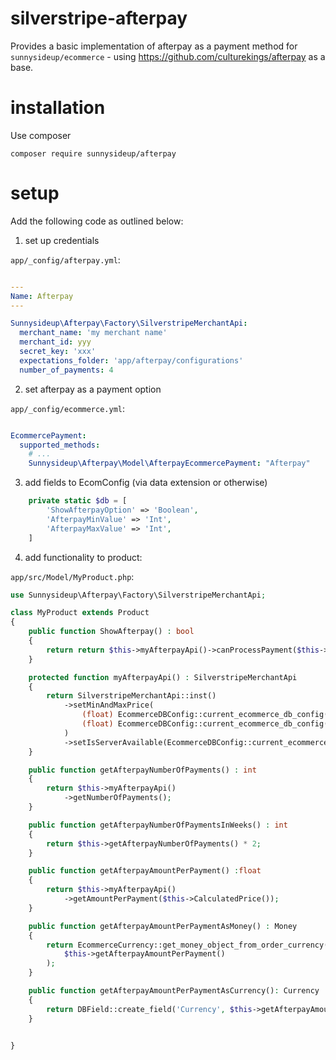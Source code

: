 # silverstripe-afterpay


Provides a basic implementation of afterpay as a payment method for
`sunnysideup/ecommerce` - using https://github.com/culturekings/afterpay as a base.

# installation

Use composer

```
composer require sunnysideup/afterpay
```

# setup

Add the following code as outlined below:

1. set up credentials

`app/_config/afterpay.yml`:

```yml

---
Name: Afterpay
---

Sunnysideup\Afterpay\Factory\SilverstripeMerchantApi:
  merchant_name: 'my merchant name'
  merchant_id: yyy
  secret_key: 'xxx'
  expectations_folder: 'app/afterpay/configurations'
  number_of_payments: 4
```

2. set afterpay as a payment option

`app/_config/ecommerce.yml`:

```yml

EcommercePayment:
  supported_methods:
    # ...
    Sunnysideup\Afterpay\Model\AfterpayEcommercePayment: "Afterpay"
```

3. add fields to EcomConfig (via data extension or otherwise)

```php
    private static $db = [
        'ShowAfterpayOption' => 'Boolean',
        'AfterpayMinValue' => 'Int',
        'AfterpayMaxValue' => 'Int',
    ]
```

4. add functionality to product:

`app/src/Model/MyProduct.php`:


```php
use Sunnysideup\Afterpay\Factory\SilverstripeMerchantApi;

class MyProduct extends Product
{
    public function ShowAfterpay() : bool
    {
        return return $this->myAfterpayApi()->canProcessPayment($this->CalculatedPrice());
    }

    protected function myAfterpayApi() : SilverstripeMerchantApi
    {
        return SilverstripeMerchantApi::inst()
            ->setMinAndMaxPrice(
                (float) EcommerceDBConfig::current_ecommerce_db_config()->AfterpayMinValue,
                (float) EcommerceDBConfig::current_ecommerce_db_config()->AfterpayMaxValue
            )
            ->setIsServerAvailable(EcommerceDBConfig::current_ecommerce_db_config()->ShowAfterpayOption);
    }

    public function getAfterpayNumberOfPayments() : int
    {
        return $this->myAfterpayApi()
            ->getNumberOfPayments();
    }

    public function getAfterpayNumberOfPaymentsInWeeks() : int
    {
        return $this->getAfterpayNumberOfPayments() * 2;
    }

    public function getAfterpayAmountPerPayment() :float
    {
        return $this->myAfterpayApi()
            ->getAmountPerPayment($this->CalculatedPrice());
    }

    public function getAfterpayAmountPerPaymentAsMoney() : Money
    {
        return EcommerceCurrency::get_money_object_from_order_currency(
            $this->getAfterpayAmountPerPayment()
        );
    }

    public function getAfterpayAmountPerPaymentAsCurrency(): Currency
    {
        return DBField::create_field('Currency', $this->getAfterpayAmountPerPayment());
    }


}

```

